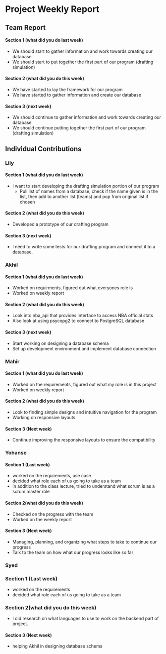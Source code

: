# Project Weekly Report
## Team Report
#### Section 1 (what did you do last week)
* We should start to gather information and work towards creating our database
* We should start to put together the first part of our program (drafting simulation)
#### Section 2 (what did you do this week)
* We have started to lay the framework for our program
* We have started to gather information and create our database
#### Section 3 (next week)
* We should continue to gather information and work towards creating our database
* We should continue putting together the first part of our program (drafting simulation)
## Individual Contributions
### Lily
#### Section 1 (what did you do last week)
* I want to start developing the drafting simulation portion of our program
    * Pull list of names from a database, check if the name given is in the list, then add to another list (teams) and pop from original list if chosen
#### Section 2 (what did you do this week)
* Developed a prototype of our drafting program
#### Section 3 (next week)
* I need to write some tests for our drafting program and connect it to a database.
### Akhil
#### Section 1 (what did you do last week)
* Worked on requirments, figured out what everyones role is
* Worked on weekly report
#### Section 2 (what did you do this week)
* Look into nba_api that provides interface to access NBA official stats
* Also look at using psycopg2 to connect to PostgreSQL database 
#### Section 3 (next week)
* Start working on designing a database schema
* Set up development environment and implement database connection
### Mahir
#### Section 1 (what did you do last week) 
* Worked on the requirements, figured out what my role is in this project
* Worked on weekly report
#### Section 2 (what did you do this week) 
* Look to finding simple designs and intuitive navigation for the program
* Working on responsive layouts
#### Section 3 (Next week)
* Continue improving the responsive layouts to ensure the compatibility 
### Yohanse
#### Section 1 (Last week)
* worked on the requirements, use case
* decided what role each of us going to take as a team
* in addition to the class lecture, tried to understand what scrum is as a scrum master role
#### Section 2(what did you do this week)
* Checked on the progress with the team
* Worked on the weekly report
#### Section 3 (Next week)
* Managing, planning, and organizing what steps to take to continue our progress
* Talk to the team on how what our progress looks like so far
### Syed 
### Section 1 (Last week)
* worked on the requirements
* decided what role each of us going to take as a team
### Section 2(what did you do this week)
* I did research on what languages to use to work on the backend part of project.
#### Section 3 (Next week)
* helping Akhil in designing database schema 
